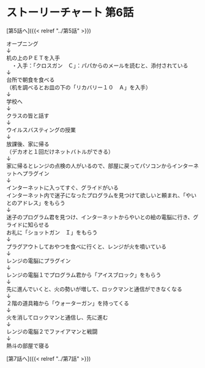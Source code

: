 # ストーリーチャート 第6話
[第5話へ]({{< relref "../第5話" >}})

オープニング<br />
↓<br />
机の上のＰＥＴを入手<br />
　・入手：「クロスガン　Ｃ」：パパからのメールを読むと、添付されている<br />
↓<br />
台所で朝食を食べる<br />
（机を調べるとお皿の下の「リカバリー１０　Ａ」を入手）<br />
↓<br />
学校へ<br />
↓<br />
クラスの皆と話す<br />
↓<br />
ウイルスバスティングの授業<br />
↓<br />
放課後、家に帰る<br />
（デカオと１回だけネットバトルができる）<br />
↓<br />
家に帰るとレンジの点検の人がいるので、部屋に戻ってパソコンからインターネットへプラグイン<br />
↓<br />
インターネットに入ってすぐ、グライドがいる<br />
インターネット内で迷子になったプログラムを見つけて欲しいと頼まれ、「やいとのアドレス」をもらう<br />
↓<br />
迷子のプログラム君を見つけ、インターネットからやいとの絵の電脳に行き、グライドに知らせる<br />
お礼に「ショットガン　Ｉ」をもらう<br />
↓<br />
プラグアウトしておやつを食べに行くと、レンジが火を噴いている<br />
↓<br />
レンジの電脳にプラグイン<br />
↓<br />
レンジの電脳１でプログラム君から「アイスブロック」をもらう<br />
↓<br />
先に進んでいくと、火の勢いが増して、ロックマンと通信ができなくなる<br />
↓<br />
２階の道具箱から「ウォーターガン」を持ってくる<br />
↓<br />
火を消してロックマンと通信し、先に進む<br />
↓<br />
レンジの電脳２でファイアマンと戦闘<br />
↓<br />
熱斗の部屋で寝る

[第7話へ]({{< relref "../第7話" >}})